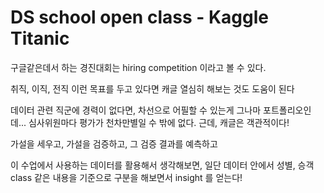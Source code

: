 # DS school open class - Kaggle Titanic
구글같은데서 하는 경진대회는 hiring competition 이라고 볼 수 있다.

취직, 이직, 전직 이런 목표를 두고 있다면 캐글 열심히 해보는 것도 도움이 된다

데이터 관련 직군에 경력이 없다면, 차선으로 어필할 수 있는게 그나마 포트폴리오인데... 심사위원마다 평가가 천차만별일 수 밖에 없다. 근데, 캐글은 객관적이다!

가설을 세우고, 가설을 검증하고, 그 검증 결과를 예측하고

이 수업에서 사용하는 데이터를 활용해서 생각해보면,
일단 데이터 안에서 성별, 승객 class 같은 내용을 기준으로 구분을 해보면서 insight 를 얻는다!


